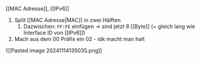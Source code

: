 [[MAC Adresse]], [[IPv6]]

1. Split [[MAC Adresse|MAC]] in zwei Hälften
	1. Dazwischen: `FF:FE` einfügen -> sind jetzt $8$ [[Byte]] (= gleich lang wie Interface ID von [[IPv6]])
2. Mach aus dem $00$ Präfix ein $02$ - idk macht man halt 

![[Pasted image 20241114135035.png]]
